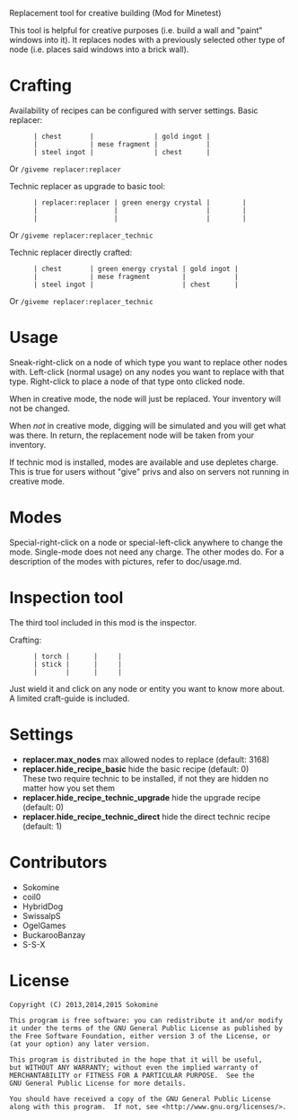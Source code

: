 Replacement tool for creative building (Mod for Minetest)

This tool is helpful for creative purposes (i.e. build a wall and "paint" windows into it).
It replaces nodes with a previously selected other type of node (i.e. places said windows
into a brick wall).

# Crafting
Availability of recipes can be configured with server settings.
Basic replacer:
```
      | chest       |               | gold ingot |
      |             | mese fragment |            |
      | steel ingot |               | chest      |
```
Or `/giveme replacer:replacer`

Technic replacer as upgrade to basic tool:
```
      | replacer:replacer | green energy crystal |        |
      |                   |                      |        |
      |                   |                      |        |
```
Or `/giveme replacer:replacer_technic`

Technic replacer directly crafted:
```
      | chest       | green energy crystal | gold ingot |
      |             | mese fragment        |            |
      | steel ingot |                      | chest      |
```
Or `/giveme replacer:replacer_technic`

# Usage

Sneak-right-click on a node of which type you want to replace other nodes with.
       Left-click (normal usage) on any nodes you want to replace with that type.
       Right-click to place a node of that type onto clicked node.

When in creative mode, the node will just be replaced. Your inventory will not be changed.

When *not* in creative mode, digging will be simulated and you will get what was there.
In return, the replacement node will be taken from your inventory.

If technic mod is installed, modes are available and use depletes charge.
This is true for users without "give" privs and also on servers not running in creative mode.

# Modes

Special-right-click on a node or special-left-click anywhere to change the mode.
Single-mode does not need any charge. The other modes do.
For a description of the modes with pictures, refer to doc/usage.md.

# Inspection tool

The third tool included in this mod is the inspector.

Crafting:
```
      | torch |      |     |
      | stick |      |     |
      |       |      |     |
```
Just wield it and click on any node or entity you want to know more about. A limited craft-guide is included.

# Settings

* **replacer.max_nodes** max allowed nodes to replace (default: 3168)
* **replacer.hide_recipe_basic** hide the basic recipe (default: 0)<br>
These two require technic to be installed, if not they are hidden no matter how you set them
* **replacer.hide_recipe_technic_upgrade** hide the upgrade recipe (default: 0)
* **replacer.hide_recipe_technic_direct** hide the direct technic recipe (default: 1)

# Contributors

* Sokomine
* coil0
* HybridDog
* SwissalpS
* OgelGames
* BuckarooBanzay
* S-S-X

# License


    Copyright (C) 2013,2014,2015 Sokomine

    This program is free software: you can redistribute it and/or modify
    it under the terms of the GNU General Public License as published by
    the Free Software Foundation, either version 3 of the License, or
    (at your option) any later version.

    This program is distributed in the hope that it will be useful,
    but WITHOUT ANY WARRANTY; without even the implied warranty of
    MERCHANTABILITY or FITNESS FOR A PARTICULAR PURPOSE.  See the
    GNU General Public License for more details.

    You should have received a copy of the GNU General Public License
    along with this program.  If not, see <http://www.gnu.org/licenses/>.

